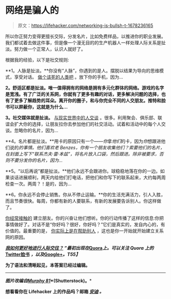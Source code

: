 # 网络是骗人的

> 原文：<https://lifehacker.com/networking-is-bullsh-t-1678236165>

所以你正努力变得更擅长交际，分发名片，比如免费样品，以推进你的职业发展。我们都试着去做这件事，但是像一个漫无目的的生产机器人一样处理人际关系是扯淡。努力做一个正常人，认识人就好了。



根据我的经验，以下是社交规则:

**1。人脉是扯淡。**你没有“人脉”，你遇到的是人。摆脱以结果为导向的思维模式，享受对话。 [做个该死的人类吧](https://lifehacker.com/how-to-skip-the-sleaze-and-build-a-real-professional-ne-510256651) 。放下你的手机，因为...

**2。舒适区都是扯淡。唯一值得拥有的网络是拥有多元化群体的网络。游戏的名字是宽浅。有了广泛的关系网，你就有了更多有趣的对话，更多解决问题的选择，也有了更多了解趋势的耳朵。离开你的圈子，和与你完全不同的人交朋友。推特和脸书可以屏蔽你，这就是为什么...**

**3。社交媒体就是扯淡。** [与现实世界中的人交谈](https://lifehacker.com/eight-power-networking-tips-to-make-more-meaningful-con-1612095537) 。很多。利用聚会、俱乐部、联谊会扩大你的选择，让朋友拉你去参加他们的社交活动。试着和活动中的每个人交谈。忽略你的名片，因为...

**4。名片都是扯淡。**用卡的原因只有一个——*你*拿*他们*的卡，因为*你*想跟进他们说的*的事情。他们喜欢老 Benzes，你有一个朋友收集他们？索要他们的名片，在封面上写下“联系杰夫·雷·本兹”，将名片放入口袋，然后跟进。除非被要求，否则不要分发你的名片，因为...*

**5。“以后再说”都是扯淡。**他们永远不会跟进你。球稳稳地落在你的一边。如果谈话进展顺利，两天内给他们打电话，把他们和你写下的联系起来，大约每两周检查一次。两周？！是的，因为...

**6。你永远不会停止销售。你从不停止运输。**你的生活充满活力，引人入胜，而且节奏很快。每周，你都有新的人要联系，有新的发展要告诉别人。你这样做了。

[你经常接触的](https://lifehacker.com/go-beyond-simple-networking-and-organize-your-own-mast-824329576) 建立朋友。你的兴奋让他们想听。你的行动传播了这样的信息:你把事情做好了。对话不是“你好吗？很好，你好吗？”它们是真实的，发自内心的，有价值的。最重要的是， [你实际上是在帮助别人](http://lifehacker.com/stop-networking-and-start-helping-1506662821) ，这也是你一开始就开始建立关系网的原因。

**[***我如何更好地进行人际交往？***](http://www.quora.com/How-do-I-get-better-at-networking/answer/Zack-Freedman) ***”最初出现在***[**Quora**](http://www.quora.com/)***上。可以关注 Quora 上的***[**Twitter**](https://twitter.com/Quora)**[**脸书**](https://www.facebook.com/quora) ***，以及***[**Google+**](https://plus.google.com/111127313006403749982/posts)***。**T55】*****

****为了语法和清晰起见，本答案已经过编辑。****

* * *

*****图片改编自*[*Murphy 81*](http://www.shutterstock.com/pic-165774962/stock-vector-bull-icon-vector-illustration.html)*(Shutterstock)。*****

****想看看你在 Lifehacker 上的作品吗？邮箱 [*安迪*](mailto:andy@lifehacker.com) *。*****